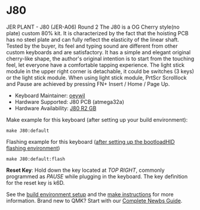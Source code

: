 # J80

JER PLANT - J80 (JER-A06) Round 2
The J80 is a OG Cherry style(no plate) custom 80% kit.
It is characterized by the fact that the hoisting PCB has no steel plate and can fully reflect the elasticity of the linear shaft. Tested by the buyer, its feel and typing sound are different from other custom keyboards and are satisfactory. It has a simple and elegant original cherry-like shape, the author's original intention is to start from the touching feel, let everyone have a comfortable tapping experience. The light stick module in the upper right corner is detachable, it could be switches (3 keys) or the light stick module. When using light stick module, PrtScr Scrolllock and Pause are achieved by pressing FN+ Insert / Home / Page Up.

* Keyboard Maintainer: [oeywil](https://github.com/oeywil)
* Hardware Supported: J80 PCB (atmega32a)
* Hardware Availability: [J80 R2 GB](https://geekhack.org/index.php?topic=101401.0)

Make example for this keyboard (after setting up your build environment):

    make J80:default

Flashing example for this keyboard ([after setting up the bootloadHID flashing environment](https://docs.qmk.fm/#/flashing_bootloadhid))

    make J80:default:flash

**Reset Key**: Hold down the key located at *TOP RIGHT*, commonly programmed as *PAUSE* while plugging in the keyboard. The key definition for the reset key is k6D.

See the [build environment setup](https://docs.qmk.fm/#/getting_started_build_tools) and the [make instructions](https://docs.qmk.fm/#/getting_started_make_guide) for more information. Brand new to QMK? Start with our [Complete Newbs Guide](https://docs.qmk.fm/#/newbs).
